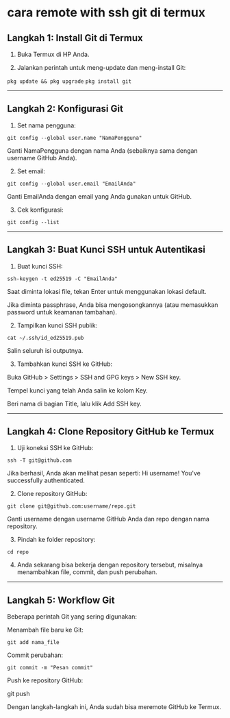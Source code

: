 # cara remote with ssh git di termux

## Langkah 1: Install Git di Termux

1. Buka Termux di HP Anda.


2. Jalankan perintah untuk meng-update dan meng-install Git:

`pkg update && pkg upgrade`
`pkg install git`




---

## Langkah 2: Konfigurasi Git

1. Set nama pengguna:

` git config --global user.name "NamaPengguna" `

Ganti NamaPengguna dengan nama Anda (sebaiknya sama dengan username GitHub Anda).


2. Set email:

`git config --global user.email "EmailAnda"`

Ganti EmailAnda dengan email yang Anda gunakan untuk GitHub.


3. Cek konfigurasi:

``` git config --list ```




---

## Langkah 3: Buat Kunci SSH untuk Autentikasi

1. Buat kunci SSH:

` ssh-keygen -t ed25519 -C "EmailAnda" `

Saat diminta lokasi file, tekan Enter untuk menggunakan lokasi default.

Jika diminta passphrase, Anda bisa mengosongkannya (atau memasukkan password untuk keamanan tambahan).



2. Tampilkan kunci SSH publik:

`cat ~/.ssh/id_ed25519.pub`

Salin seluruh isi outputnya.


3. Tambahkan kunci SSH ke GitHub:

Buka GitHub > Settings > SSH and GPG keys > New SSH key.

Tempel kunci yang telah Anda salin ke kolom Key.

Beri nama di bagian Title, lalu klik Add SSH key.





---

## Langkah 4: Clone Repository GitHub ke Termux

1. Uji koneksi SSH ke GitHub:

`ssh -T git@github.com`

Jika berhasil, Anda akan melihat pesan seperti:
Hi username! You've successfully authenticated.


2. Clone repository GitHub:

`git clone git@github.com:username/repo.git`

Ganti username dengan username GitHub Anda dan repo dengan nama repository.


3. Pindah ke folder repository:

`cd repo`


4. Anda sekarang bisa bekerja dengan repository tersebut, misalnya menambahkan file, commit, dan push perubahan.




---

## Langkah 5: Workflow Git

Beberapa perintah Git yang sering digunakan:

Menambah file baru ke Git:

`git add nama_file`

Commit perubahan:

`git commit -m "Pesan commit"`

Push ke repository GitHub:

git push


Dengan langkah-langkah ini, Anda sudah bisa meremote GitHub ke Termux.

